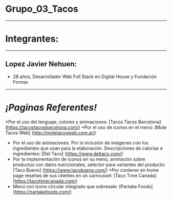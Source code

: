 # Grupo_03_Tacos
---
# Integrantes:
---
## Lopez Javier Nehuen:
- 28 años, Desarrollador Web Full Stack en Digital House y Fundación Formar.
---




# ***¡Paginas Referentes!***

*Por el uso del lenguaje, colores y animaciones: [Tacos Tacos Barcelona] (https://tacostacosbarcelona.com/)
*Por el uso de iconos en el menú: [Mole Tacos Web] (http://moletacosweb.com.ar/)
* Por el uso de animaciones. Por la inclusión de imágenes con los ingredientes que usan para la elaboración. Descripciones de calorías e ingredientes: [Del Taco] (https://www.deltaco.com/)
* Por la implementación de iconos en su menú, animación sobre productos con datos nutricionales, selector para variantes del producto: [Taco Bueno] (https://www.tacobueno.com/)
*Por contener en home page reseñas de sus clientes en un carroussel: [Taco Time Canada]
(https://tacotimecanada.com/)
* Menú con icono circular integrado que sobresale: [Partake Foods] (https://partakefoods.com/)
